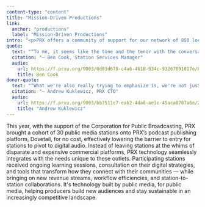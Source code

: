 ```yaml
---
content-type: "content"
title: "Mission-Driven Productions"
link:
  anchor: "productions"
  label: "Mission-Driven Productions"
intro: "<p>PRX offers a community of support for our network of 850 local stations across the U.S. We distribute a cost-accessible broadcast portfolio of defining shows in public radio like The Moth and Latino USA, but also offer personalized services that help stations explore podcasting possibilities, brainstorm solutions to their technology needs, or share their content and find new, unique programming on PRX Networks or the Exchange — public radio's largest distribution marketplace."
quote:
  text: "“To me, it seems like the tone and the tenor with the conversations we have with stations — it seems to be finding new ways to partner with stations and understanding, like, what they're trying to do. And, we have a lot of things we can offer. We can talk about programming, we can talk about helping them get their local content on the Exchange, which they can do for free. If they're trying to make moves in podcasting, we can connect them. We can set up a demo of Dovetail. Or we can just even set up just a conversation to, to learn about their podcasting journey and ask and answer questions they may have about the medium. With a lot of these stations, I'm not always coming at them with programming. Our conversations are multidimensional and it's always about a real, a true partnership.”"
  citation: "— Ben Cook, Station Services Manager"
  audio:
    url: https://f.prxu.org/9003/0d03d678-c4a6-4618-934c-93267091017e/8dbacf37-4a3d-49eb-8371-71b0eb0f03f1.mp3
    title: Ben Cook
donor-quote:
  text: "“What we're also really trying to emphasize is, we're not just building sort of utilities. We're trying to build sustainability. We're trying to build monetization. We're trying to build growth, right? So we're trying to really use this platform and our work with stations — and work between stations, using the common platform — as a way to bring people in an accelerated fashion into a more digital way of connecting and operating and becoming sustainable.”"
  citation: "— Andrew Kuklewicz, PRX CTO"
  audio:
    url: https://f.prxu.org/9003/bb7511c7-eab2-4da6-ae1c-45aca8707a6e/232569e4-59b5-44d2-afe5-8c79e42f611c.mp3
    title: "Andrew Kuklewicz"
---
```


This year, with the support of the Corporation for Public Broadcasting, PRX brought a cohort of 30 public media stations onto PRX’s podcast publishing platform, Dovetail, for no cost, effectively lowering the barrier to entry for stations to pivot to digital audio. Instead of leaving stations at the whims of disparate and expensive commercial platforms, PRX technology seamlessly integrates with the needs unique to these outlets. Participating stations received ongoing learning sessions, consultation on their digital strategies, and tools that transform how they connect with their communities — while bringing on new revenue streams, workflow efficiencies, and station-to-station collaborations. It's technology built by public media, for public media, helping producers build new audiences and stay sustainable in an increasingly competitive landscape.
